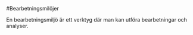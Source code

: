 #Bearbetningsmilöjer

En bearbetningsmiljö är ett verktyg där man kan utföra bearbetningar och analyser. 

